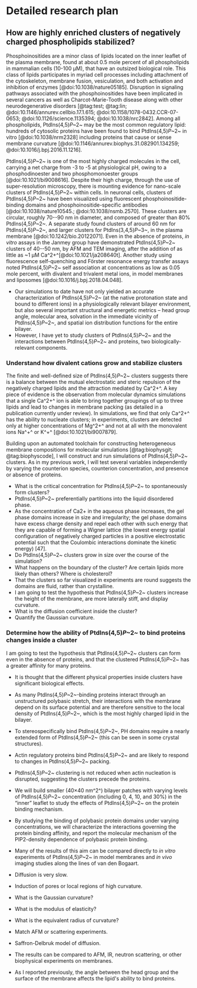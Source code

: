 # Detailed research plan

## How are highly enriched clusters of negatively charged phospholipids stabilized?

Phosphoinositides are a minor class of lipids located on the inner leaflet of the plasma membrane, found at about 0.5 mole percent of all phospholipids in mammalian cells (10-100 μM), that have an outsized biological role.
This class of lipids participates in myriad cell processes including attachment of the cytoskeleton, membrane fusion, vesiculation, and both activation and inhibition of enzymes [@doi:10.1038/nature05185].
Disruption in signaling pathways associated with the phosphoinositides have been implicated in several cancers as well as Charcot-Marie-Tooth disease along with other neurodegenerative disorders [@tag:test; @tag:lin; @doi:10.1146/annurev.cellbio.17.1.615; @doi:10.1158/1078-0432.CCR-07-0653; @doi:10.1126/science.1135394; @doi:10.1038/nrc2842].
Among all phospholipids, PtdIns(4,5)*P*~2~ may be the most common regulatory lipid: hundreds of cytosolic proteins have been found to bind PtdIns(4,5)*P*~2~ in vitro [@doi:10.1038/nrm2328] including proteins that cause or sense membrane curvature [@doi:10.1146/annurev.biophys.31.082901.134259; @doi:10.1016/j.bpj.2016.11.1216].

PtdIns(4,5)*P*~2~ is one of the most highly charged molecules in the cell, carrying a net charge from -3 to -5 at physiological pH, owing to a phosphodinoester and two phosphomonoester groups [@doi:10.1021/bi9008616].
Despite their high charge, through the use of super-resolution microscopy, there is mounting evidence for nano-scale clusters of PtdIns(4,5)*P*~2~ within cells. 
In neuronal cells, clusters of PtdIns(4,5)*P*~2~ have been visualized using fluorescent phosphoinositide-binding domains and phosphoinositide-specific antibodies [@doi:10.1038/nature10545.; @doi:10.1038/nsmb.2570].
These clusters are circular, roughly 70--90 nm in diameter, and composed of greater than 80% PtdIns(4,5)*P*~2~. 
A separate study found clusters of around 60 nm for PtdIns(4,5)*P*~2~, and larger clusters for PtdIns(3,4,5)*P*~3~, in the plasma membrane [@doi:10.1242/bio.20122071]. 
Even in the absence of proteins, *in vitro* assays in the Janmey group have demonstrated PtdIns(4,5)*P*~2~ clusters of 40--50 nm, by AFM and TEM imaging, after the addition of as little as ~1  μM Ca^2+^[@doi:10.1021/ja208640t].
Another study using fluorescence self-quenching and Förster resonance energy transfer assays noted PtdIns(4,5)*P*~2~ self association at concentrations as low as 0.05 mole percent, with divalent and trivalent metal ions, in model membranes and liposomes [@doi:10.1016/j.bpj.2018.04.048].

- Our simulations to date have not only yielded an accurate characterization of PtdIns(4,5)*P*~2~ (at the native protonation state and bound to different ions) in a physiologically relevant bilayer environment, but also several important structural and energetic metrics – head group angle, molecular area, solvation in the immediate vicinity of PtdIns(4,5)*P*~2~, and spatial ion distribution functions for the entire bilayer.
- However, I have yet to study clusters of PtdIns(4,5)*P*~2~ and the interactions between PtdIns(4,5)*P*~2~ and proteins, two biologically-relevant components.

### Understand how divalent cations grow and stabilize clusters
The finite and well-defined size of PtdIns(4,5)*P*~2~ clusters suggests there is a balance between the mutual electrostatic and steric repulsion of the negatively charged lipids and the attraction mediated by Ca^2+^.
A key piece of evidence is the observation from molecular dynamics simulations that a single Ca^2+^ ion is able to bring together groupings of up to three lipids and lead to changes in membrane packing (as detailed in a publication currently under review).
In simulations, we find that only Ca^2+^ has the ability to nucleate clusters; in experiments, clusters are detected only at higher concentrations of Mg^2+^ and not at all with the monovalent ions Na^+^ or K^+^ [@doi:10.1021/bi9007879]. 

Building upon an automated toolchain for constructing heterogeneous membrane compositions for molecular simulations [@tag:biophysgit; @tag:biophyscode], I will construct and run simulations of PtdIns(4,5)*P*~2~ clusters.
As in my previous work, I will test several variables independently by varying the counterion species, counterion concentration, and presence or absence of proteins.

- What is the critical concentration for PtdIns(4,5)*P*~2~ to spontaneously form clusters?
- PtdIns(4,5)*P*~2~ preferentially partitions into the liquid disordered phase.
- As the concentration of Ca2+ in the aqueous phase increases, the gel phase domains increase in size and irregularity; the gel phase domains have excess charge density and repel each other with such energy that they are capable of forming a Wigner lattice (the lowest energy spatial configuration of negatively charged particles in a positive electrostatic potential such that the Coulombic interactions dominate the kinetic energy) [47]. 
- Do PtdIns(4,5)*P*~2~ clusters grow in size over the course of the simulation?
- What happens on the boundary of the cluster? Are certain lipids more likely than others? Where is cholesterol?
- That the clusters so far visualized in experiments are round suggests the domains are fluid, rather than crystalline.
- I am going to test the hypothesis that PtdIns(4,5)*P*~2~ clusters increase the height of the membrane, are more laterally stiff, and display curvature.
- What is the diffusion coefficient inside the cluster?
- Quantify the Gaussian curvature.

### Determine how the ability of PtdIns(4,5)*P*~2~ to bind proteins changes inside a cluster
I am going to test the hypothesis that PtdIns(4,5)*P*~2~ clusters can form even in the absence of proteins, and that the clustered PtdIns(4,5)*P*~2~ has a greater affinity for many proteins.

- It is thought that the different physical properties inside clusters have significant biological effects.
- As many PtdIns(4,5)*P*~2~-binding proteins interact through an unstructured polybasic stretch, their interactions with the membrane depend on its surface potential and are therefore sensitive to the local density of PtdIns(4,5)*P*~2~, which is the most highly charged lipid in the bilayer.
- To stereospecifically bind PtdIns(4,5)*P*~2~, PH domains require a nearly extended form of PtdIns(4,5)*P*~2~ (this can be seen in some crystal structures).
- Actin regulatory proteins bind PtdIns(4,5)*P*~2~ and are likely to respond to changes in PtdIns(4,5)*P*~2~ packing.
- PtdIns(4,5)*P*~2~ clustering is not reduced when actin nucleation is disrupted, suggesting the clusters precede the proteins.
- We will build smaller (40×40 nm^2^) bilayer patches with varying levels of PtdIns(4,5)*P*~2~ concentration (including 0, 4, 10, and 30%) in the “inner” leaflet to study the effects of PtdIns(4,5)*P*~2~ on the protein binding mechanism.
- By studying the binding of polybasic protein domains under varying concentrations, we will characterize the interactions governing the protein binding affinity, and report the molecular mechanism of the PIP2-density dependence of polybasic protein binding.
- Many of the results of this aim can be compared directly to *in vitro* experiments of PtdIns(4,5)*P*~2~ in model membranes and *in vivo* imaging studies along the lines of van den Bogaart.

- Diffusion is very slow.
- Induction of pores or local regions of high curvature.
- What is the Gaussian curvature?
- What is the modulus of elasticity?
- What is the equivalent radius of curvature?
- Match AFM or scattering experiments.
- Saffron-Delbruk model of diffusion.
- The results can be compared to AFM, IR, neutron scattering, or other biophysical experiments on membranes.
- As I reported previously, the angle between the head group and the surface of the membrane affects the lipid's ability to bind proteins.